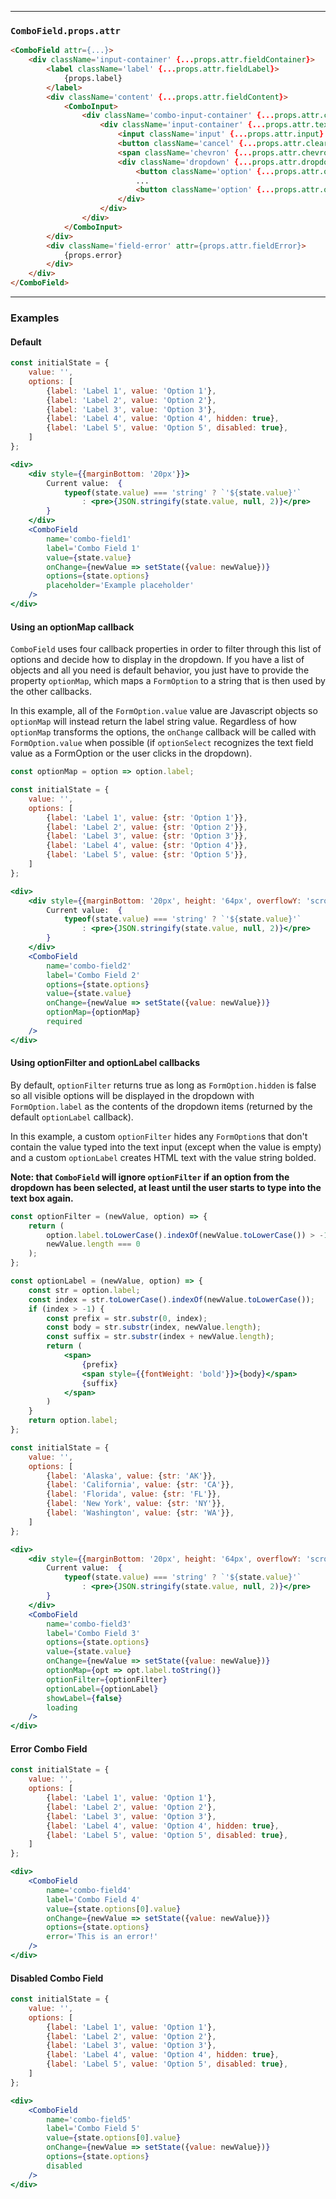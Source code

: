 ______________________________________________________________________________

### `ComboField.props.attr`

```html
<ComboField attr={...}>
    <div className='input-container' {...props.attr.fieldContainer}>
        <label className='label' {...props.attr.fieldLabel}>
            {props.label}
        </label>
        <div className='content' {...props.attr.fieldContent}>
            <ComboInput>
                <div className='combo-input-container' {...props.attr.container}>
                    <div className='input-container' {...props.attr.textbox}>
                        <input className='input' {...props.attr.input} />
                        <button className='cancel' {...props.attr.clearButton} />
                        <span className='chevron' {...props.attr.chevron} />
                        <div className='dropdown' {...props.attr.dropdown}>
                            <button className='option' {...props.attr.option} />
                            ...
                            <button className='option' {...props.attr.option} />                
                        </div>
                    </div>
                </div>
            </ComboInput>
        </div>
        <div className='field-error' attr={props.attr.fieldError}>
            {props.error}
        </div>
    </div>
</ComboField>
```

______________________________________________________________________________

### Examples

#### Default

```jsx
const initialState = {
    value: '',
    options: [
        {label: 'Label 1', value: 'Option 1'},
        {label: 'Label 2', value: 'Option 2'},
        {label: 'Label 3', value: 'Option 3'},
        {label: 'Label 4', value: 'Option 4', hidden: true},
        {label: 'Label 5', value: 'Option 5', disabled: true},
    ]
};

<div>
    <div style={{marginBottom: '20px'}}>
        Current value:  {
            typeof(state.value) === 'string' ? `'${state.value}'`
                : <pre>{JSON.stringify(state.value, null, 2)}</pre>
        }
    </div>
    <ComboField
        name='combo-field1'
        label='Combo Field 1'
        value={state.value}
        onChange={newValue => setState({value: newValue})}
        options={state.options}
        placeholder='Example placeholder'
    />
</div>
```

#### Using an optionMap callback

`ComboField` uses four callback properties in order to filter through this list of options and decide how to display in the dropdown. If you have a list of objects and all you need is default behavior, you just have to provide the property `optionMap`, which maps a `FormOption` to a string that is then used by the other callbacks.

In this example, all of the `FormOption.value` value are Javascript objects so `optionMap` will instead return the label string value. Regardless of how `optionMap` transforms the options, the `onChange` callback will be called with `FormOption.value` when possible (if `optionSelect` recognizes the text field value as a FormOption or the user clicks in the dropdown).

```jsx
const optionMap = option => option.label;

const initialState = {
    value: '',
    options: [
        {label: 'Label 1', value: {str: 'Option 1'}},
        {label: 'Label 2', value: {str: 'Option 2'}},
        {label: 'Label 3', value: {str: 'Option 3'}},
        {label: 'Label 4', value: {str: 'Option 4'}},
        {label: 'Label 5', value: {str: 'Option 5'}},
    ]
};

<div>
    <div style={{marginBottom: '20px', height: '64px', overflowY: 'scroll'}}>
        Current value:  {
            typeof(state.value) === 'string' ? `'${state.value}'`
                : <pre>{JSON.stringify(state.value, null, 2)}</pre>
        }
    </div>
    <ComboField
        name='combo-field2'
        label='Combo Field 2'
        options={state.options}
        value={state.value}
        onChange={newValue => setState({value: newValue})}
        optionMap={optionMap}
        required
    />
</div>
```

#### Using optionFilter and optionLabel callbacks

By default, `optionFilter` returns true as long as `FormOption.hidden` is false so all visible options will be displayed in the dropdown with `FormOption.label` as the contents of the dropdown items (returned by the default `optionLabel` callback).

In this example, a custom `optionFilter` hides any `FormOption`s that don't contain the value typed into the text input (except when the value is empty) and a custom `optionLabel` creates HTML text with the value string bolded.

**Note: that `ComboField` will ignore `optionFilter` if an option from the dropdown has been selected, at least until the user starts to type into the text box again.**

```jsx
const optionFilter = (newValue, option) => {
    return (
        option.label.toLowerCase().indexOf(newValue.toLowerCase()) > -1 ||
        newValue.length === 0
    );
};

const optionLabel = (newValue, option) => {
    const str = option.label;
    const index = str.toLowerCase().indexOf(newValue.toLowerCase());
    if (index > -1) {
        const prefix = str.substr(0, index);
        const body = str.substr(index, newValue.length);
        const suffix = str.substr(index + newValue.length);
        return (
            <span>
                {prefix}
                <span style={{fontWeight: 'bold'}}>{body}</span>
                {suffix}
            </span>
        )
    }
    return option.label;
};

const initialState = {
    value: '',
    options: [
        {label: 'Alaska', value: {str: 'AK'}},
        {label: 'California', value: {str: 'CA'}},
        {label: 'Florida', value: {str: 'FL'}},
        {label: 'New York', value: {str: 'NY'}},
        {label: 'Washington', value: {str: 'WA'}},
    ]
};

<div>
    <div style={{marginBottom: '20px', height: '64px', overflowY: 'scroll'}}>
        Current value:  {
            typeof(state.value) === 'string' ? `'${state.value}'`
                : <pre>{JSON.stringify(state.value, null, 2)}</pre>
        }
    </div>
    <ComboField
        name='combo-field3'
        label='Combo Field 3'
        options={state.options}
        value={state.value}
        onChange={newValue => setState({value: newValue})}
        optionMap={opt => opt.label.toString()}
        optionFilter={optionFilter}
        optionLabel={optionLabel}
        showLabel={false}
        loading
    />
</div>
```

#### Error Combo Field

```jsx
const initialState = {
    value: '',
    options: [
        {label: 'Label 1', value: 'Option 1'},
        {label: 'Label 2', value: 'Option 2'},
        {label: 'Label 3', value: 'Option 3'},
        {label: 'Label 4', value: 'Option 4', hidden: true},
        {label: 'Label 5', value: 'Option 5', disabled: true},
    ]
};

<div>
    <ComboField
        name='combo-field4'
        label='Combo Field 4'
        value={state.options[0].value}
        onChange={newValue => setState({value: newValue})}
        options={state.options}
        error='This is an error!'
    />
</div>
```

#### Disabled Combo Field

```jsx
const initialState = {
    value: '',
    options: [
        {label: 'Label 1', value: 'Option 1'},
        {label: 'Label 2', value: 'Option 2'},
        {label: 'Label 3', value: 'Option 3'},
        {label: 'Label 4', value: 'Option 4', hidden: true},
        {label: 'Label 5', value: 'Option 5', disabled: true},
    ]
};

<div>
    <ComboField
        name='combo-field5'
        label='Combo Field 5'
        value={state.options[0].value}
        onChange={newValue => setState({value: newValue})}
        options={state.options}
        disabled
    />
</div>
```